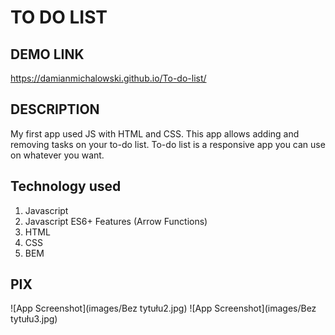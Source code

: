 # TO DO LIST
## DEMO LINK 
https://damianmichalowski.github.io/To-do-list/
## DESCRIPTION
My first app used JS with HTML and CSS. This app allows adding and removing tasks on your to-do list. To-do list is a responsive app you can use on whatever you want.
## Technology used
1. Javascript
2. Javascript ES6+ Features (Arrow Functions)
3. HTML
4. CSS
5. BEM
## PIX
![App Screenshot](images/Bez tytułu2.jpg)
![App Screenshot](images/Bez tytułu3.jpg)
